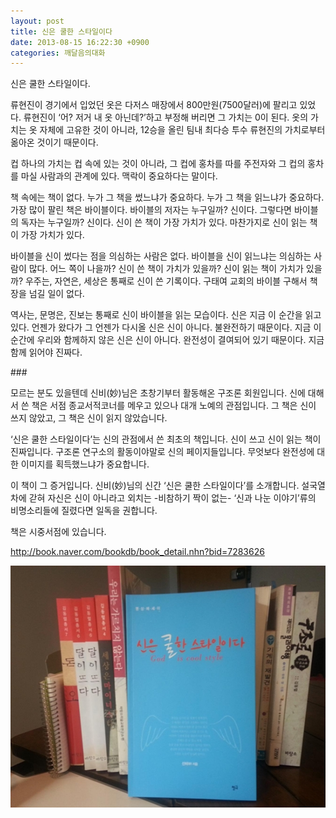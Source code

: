 ```yaml
---
layout: post
title: 신은 쿨한 스타일이다
date: 2013-08-15 16:22:30 +0900
categories: 깨달음의대화
---
```

신은 쿨한 스타일이다. 


  


류현진이 경기에서 입었던 옷은 다저스 매장에서 800만원(7500달러)에 팔리고 있었다. 류현진이 ‘어? 저거 내 옷 아닌데?’하고 부정해 버리면 그 가치는 0이 된다. 옷의 가치는 옷 자체에 고유한 것이 아니라, 12승을 올린 팀내 최다승 투수 류현진의 가치로부터 옮아온 것이기 때문이다. 


  


컵 하나의 가치는 컵 속에 있는 것이 아니라, 그 컵에 홍차를 따를 주전자와 그 컵의 홍차를 마실 사람과의 관계에 있다. 맥락이 중요하다는 말이다. 


  


책 속에는 책이 없다. 누가 그 책을 썼느냐가 중요하다. 누가 그 책을 읽느냐가 중요하다. 가장 많이 팔린 책은 바이블이다. 바이블의 저자는 누구일까? 신이다. 그렇다면 바이블의 독자는 누구일까? 신이다. 신이 쓴 책이 가장 가치가 있다. 마찬가지로 신이 읽는 책이 가장 가치가 있다. 


  


바이블을 신이 썼다는 점을 의심하는 사람은 없다. 바이블을 신이 읽느냐는 의심하는 사람이 많다. 어느 쪽이 나을까? 신이 쓴 책이 가치가 있을까? 신이 읽는 책이 가치가 있을까? 우주는, 자연은, 세상은 통째로 신이 쓴 기록이다. 구태여 교회의 바이블 구해서 책장을 넘길 일이 없다. 


  


역사는, 문명은, 진보는 통째로 신이 바이블을 읽는 모습이다. 신은 지금 이 순간을 읽고 있다. 언젠가 왔다가 그 언젠가 다시올 신은 신이 아니다. 불완전하기 때문이다. 지금 이 순간에 우리와 함께하지 않은 신은 신이 아니다. 완전성이 결여되어 있기 때문이다. 지금 함께 읽어야 진짜다. 


  


\### 


  


모르는 분도 있을텐데 신비(妙)님은 초창기부터 활동해온 구조론 회원입니다. 신에 대해서 쓴 책은 서점 종교서적코너를 메우고 있으나 대개 노예의 관점입니다. 그 책은 신이 쓰지 않았고, 그 책은 신이 읽지 않았습니다. 


  


‘신은 쿨한 스타일이다’는 신의 관점에서 쓴 최초의 책입니다. 신이 쓰고 신이 읽는 책이 진짜입니다. 구조론 연구소의 활동이야말로 신의 페이지들입니다. 무엇보다 완전성에 대한 이미지를 획득했느냐가 중요합니다. 


  


이 책이 그 증거입니다. 신비(妙)님의 신간 ‘신은 쿨한 스타일이다’를 소개합니다. 설국열차에 갇혀 자신은 신이 아니라고 외치는 -비참하기 짝이 없는- ‘신과 나눈 이야기’류의 비명소리들에 질렸다면 일독을 권합니다.



책은 시중서점에 있습니다. 



<http://book.naver.com/bookdb/book_detail.nhn?bid=7283626> 


  


 <img alt="11111122233.JPG" src="files/attach/images/198/155/379/11111122233.JPG" width="550" height="387" />
